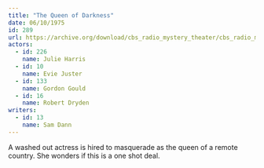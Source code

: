 ```yaml
---
title: "The Queen of Darkness"
date: 06/10/1975
id: 289
url: https://archive.org/download/cbs_radio_mystery_theater/cbs_radio_mystery_theater-0251-0300.zip/cbs_radio_mystery_theater-0251-0300%2Fcbsrmt_0289_the_queen_of_darkness.mp3
actors:  
  - id: 226
    name: Julie Harris  
  - id: 10
    name: Evie Juster  
  - id: 133
    name: Gordon Gould  
  - id: 16
    name: Robert Dryden
writers:  
  - id: 13
    name: Sam Dann
---
```

A washed out actress is hired to masquerade as the queen of a remote country. She wonders if this is a one shot deal.